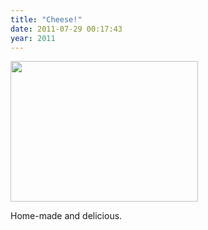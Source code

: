 ```yaml
---
title: "Cheese!"
date: 2011-07-29 00:17:43
year: 2011
---
```

<img src="{{'/files/2011/07/c-300x225.jpg' | relative_url}}" width="300" height="225" class="centered">

Home-made and delicious.
